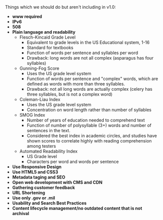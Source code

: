 
Things which we should do but aren't including in v1.0:  
* **www required** 
* **IPv6**
* **508** 
* **Plain language and readability**
  * Flesch-Kincaid Grade Level
    * Equivalent to grade levels in the US Educational system, 1-16
    * Standard for textbooks
    * Function of words per sentence and syllables per word
    * Drawback: long words are not all complex (asparagus has four syllables)
  * Gunning-Fog Score	
    * Uses the US grade level system
    * Function of words per sentence and "complex" words, which are defined as words with more than three syllables. 
    * Drawback: not all long words are actually complex (celery has three syllables, but is not a complex word)
  * Coleman-Liau Index
    * Uses the US grade level system
    * Concentration on word length rather than number of syllables
  * SMOG Index
    * Number of years of education needed to comprehend text
    * Function of number of polysyllable (3+) words and number of sentences in the text.
    * Considered the best index in academic circles, and studies have shown scores to correlate highly with reading comprehension among testers
  * Automated Readability Index
    * US Grade level
    * Characters per word and words per sentence
* **Use Responsive Design**
* **Use HTML5 and CSS3**
* **Metadata taging and SEO**
* **Open web development with CMS and CDN**
* **Gathering customer feedback**
* **URL Shortening**
* **Use only .gov or .mil**
* **Usability and Search Best Practices**
* **Content lifecycle management/no outdated content that is not archival**
